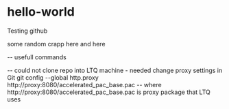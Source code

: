 # hello-world
Testing github

some random crapp here
and here

-- usefull commands

-- could not clone repo into LTQ machine - needed change proxy settings in Git
git config --global http.proxy http://proxy:8080/accelerated_pac_base.pac
-- where http://proxy:8080/accelerated_pac_base.pac is proxy package that LTQ uses
